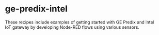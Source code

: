 # ge-predix-intel
These recipes include examples of getting started with GE Predix and Intel IoT gateway by developing Node-RED flows using various sensors.

